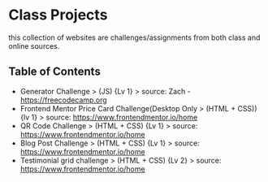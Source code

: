 # Class Projects

this collection of websites are challenges/assignments from both class and online sources.

## Table of Contents

- Generator Challenge
      > (JS) {Lv 1}
      > source: Zach - <https://freecodecamp.org>
- Frontend Mentor Price Card Challenge(Desktop Only
      > (HTML + CSS)) {lv 1}
      > source: <https://www.frontendmentor.io/home>
- QR Code Challenge
      > (HTML + CSS) {Lv 1}
      > source: <https://www.frontendmentor.io/home>
- Blog Post Challenge
      > (HTML + CSS) {Lv 1}
      > source: <https://www.frontendmentor.io/home>
- Testimonial grid challenge
      > (HTML + CSS) {Lv 2}
      > source: <https://www.frontendmentor.io/home>
